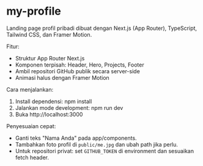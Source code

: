 # my-profile

Landing page profil pribadi dibuat dengan Next.js (App Router), TypeScript, Tailwind CSS, dan Framer Motion.

Fitur:
- Struktur App Router Next.js
- Komponen terpisah: Header, Hero, Projects, Footer
- Ambil repositori GitHub publik secara server-side
- Animasi halus dengan Framer Motion

Cara menjalankan:
1. Install dependensi:
   npm install
2. Jalankan mode development:
   npm run dev
3. Buka http://localhost:3000

Penyesuaian cepat:
- Ganti teks "Nama Anda" pada app/components.
- Tambahkan foto profil di `public/me.jpg` dan ubah path jika perlu.
- Untuk repositori privat: set `GITHUB_TOKEN` di environment dan sesuaikan fetch header.